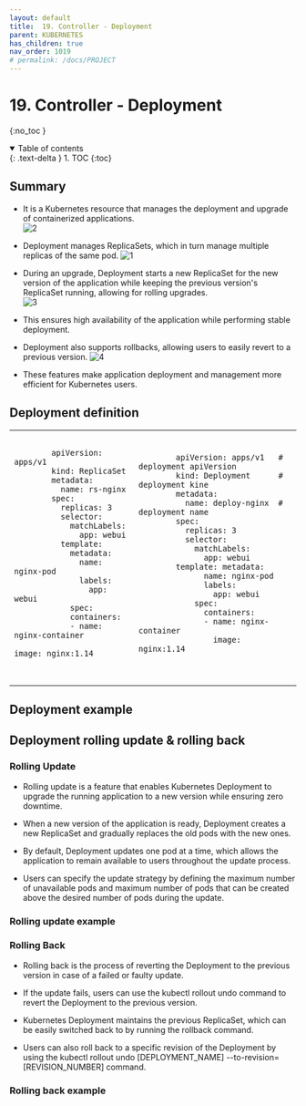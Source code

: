 ```yaml
---
layout: default
title:  19. Controller - Deployment
parent: KUBERNETES
has_children: true
nav_order: 1019
# permalink: /docs/PROJECT
---
```


# 19. Controller - Deployment

{:no_toc }

<details open markdown="block">  
  <summary>
    Table of contents
  </summary>
  {: .text-delta }
1. TOC  
{:toc}
</details>

## Summary  

* It is a Kubernetes resource that manages the deployment and upgrade of containerized applications.  
![2](/docs/KUBERNETES/19.Deplyment/pics/2|19.Deployment.png)

* Deployment manages ReplicaSets, which in turn manage multiple replicas of the same pod.
![1](/docs/KUBERNETES/19.Deplyment/pics/1|19.Deployment.png)

* During an upgrade, Deployment starts a new ReplicaSet for the new version of the application while keeping the previous version's ReplicaSet running, allowing for rolling upgrades.  
![3](/docs/KUBERNETES/19.Deplyment/pics/3|19.Deployment.png)

* This ensures high availability of the application while performing stable deployment.

* Deployment also supports rollbacks, allowing users to easily revert to a previous version.
![4](/docs/KUBERNETES/19.Deplyment/pics/4|19.Deployment.png)

* These features make application deployment and management more efficient for Kubernetes users.

## Deployment definition  

<table>
  <tr>
    <td>
      <pre>
        <code class="language-yaml">
        apiVersion: apps/v1
        kind: ReplicaSet
        metadata:
          name: rs-nginx
        spec:
          replicas: 3
          selector:
            matchLabels:
              app: webui
          template:
            metadata:
              name: nginx-pod
              labels:
                app: webui
            spec:
            containers:
            - name: nginx-container
                    image: nginx:1.14
        </code>
      </pre>
    </td>
    <td>
      <pre>
        <code class="language-yaml">
        apiVersion: apps/v1   # deployment apiVersion
        kind: Deployment      # deployment kine
        metadata:
          name: deploy-nginx  # deployment name
        spec:
          replicas: 3
          selector:
            matchLabels:
              app: webui
        template: metadata:
              name: nginx-pod
              labels:
                app: webui
            spec:
              containers:
              - name: nginx-container
                image: nginx:1.14
        </code>
      </pre>
    </td>
  </tr>
</table>

## Deployment example

## Deployment rolling update & rolling back  

### Rolling Update

* Rolling update is a feature that enables Kubernetes Deployment to upgrade the running application to a new version while ensuring zero downtime.

* When a new version of the application is ready, Deployment creates a new ReplicaSet and gradually replaces the old pods with the new ones.

* By default, Deployment updates one pod at a time, which allows the application to remain available to users throughout the update process.

* Users can specify the update strategy by defining the maximum number of unavailable pods and maximum number of pods that can be created above the desired number of pods during the update.

### Rolling update example  

### Rolling Back

* Rolling back is the process of reverting the Deployment to the previous version in case of a failed or faulty update.

* If the update fails, users can use the kubectl rollout undo command to revert the Deployment to the previous version.

* Kubernetes Deployment maintains the previous ReplicaSet, which can be easily switched back to by running the rollback command.

* Users can also roll back to a specific revision of the Deployment by using the kubectl rollout undo [DEPLOYMENT_NAME] --to-revision=[REVISION_NUMBER] command.

### Rolling back example  
